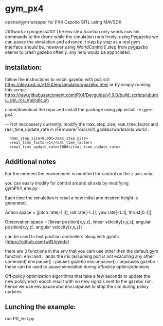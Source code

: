 # gym_px4
openai/gym wrapper for PX4 Gazebo SITL using MAVSDK

###work in progress### 
The env.step fucntion only sends mavlink commands to the drone while the simulation runs freely. using Pygazebo we can pause the simulation and advance it step by step as a real gym interface should be, however using WorldControl().step from pygazebo seems to crash gazebo oftenly. any help would be appriciated.


## Installation:
follow the instructions to install gazebo with px4 sitl: https://dev.px4.io/v1.9.0/en/simulation/gazebo.html or by simply running this script: https://raw.githubusercontent.com/PX4/Devguide/v1.9.0/build_scripts/ubuntu_sim_ros_melodic.sh

clone/download the repo and install the package using pip install -e gym-px4

-- Not neccessery currently: modify the max_step_size, real_time_factor and real_time_update_rate in /Firmware/Tools/sitl_gazebo/worlds/iris.world :

      <max_step_size>0.001</max_step_size>
      <real_time_factor>1</real_time_factor>
      <real_time_update_rate>1000</real_time_update_rate>

## Additional notes
For the moment the environment is modified for control on the z axis only.

you can easily modify for control around all axis by modifying gymPX4_env.py

Each time the simulation is reset a new initial and desired height is generated.

Action space = [pitch rate[-1..1], roll rate[-1..1], yaw rate[-1..1], thrust[0..1]] 

Observation space = [linear position[x,y,z], linear velocity[x,y,z], angular position[x,y,z], angular velocity[x,y,z]]

can be used to test position controllers along with gymfc (https://github.com/wil3/gymfc)

there are 3 functions in the env that you cam use other then the default gym function:
env.land : lands the iris (assuming px4 is not exacuting any other command)
env.pause() : pauses gazebo
env.unpause() : unpauses gazebo    -  these can be used to pause simulation during offpolicy optimizationions

Off-policy optimization algorithms that take a few seconds to update the new policy each epoch result with no new signals sent to the gazebo sim. hence we use env.pause and env.unpause to stop the sim during policy updates.

## Lunching the example:
run PD_test.py
